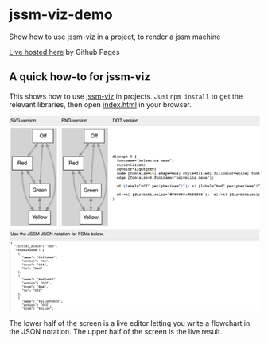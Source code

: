 # jssm-viz-demo
Show how to use jssm-viz in a project, to render a jssm machine

[Live hosted here](https://stonecypher.github.io/jssm-viz-demo/) by Github Pages

## A quick how-to for jssm-viz
This shows how to use [jssm-viz](https://github.com/StoneCypher/jssm-viz) in
projects.  Just `npm install` to get the relevant libraries, then open
[index.html](https://github.com/StoneCypher/jssm-viz-demo/blob/master/index.html)
in your browser.

![](https://github.com/StoneCypher/jssm-viz-demo/blob/master/screenshot.png?raw=true)

The lower half of the screen is a live editor letting you write a flowchart in
the JSON notation.  The upper half of the screen is the live result.

